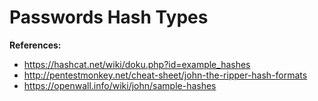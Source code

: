 # Passwords Hash Types

**References:**
* https://hashcat.net/wiki/doku.php?id=example_hashes
* http://pentestmonkey.net/cheat-sheet/john-the-ripper-hash-formats
* https://openwall.info/wiki/john/sample-hashes

